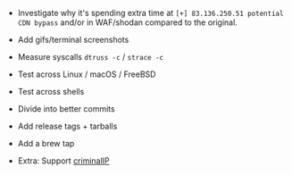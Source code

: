 - Investigate why it's spending extra time at `[+] 83.136.250.51 potential
  CDN bypass` and/or in WAF/shodan compared to the original.

- Add gifs/terminal screenshots
- Measure syscalls `dtruss -c` / `strace -c`
- Test across Linux / macOS / FreeBSD
- Test across shells
- Divide into better commits
- Add release tags + tarballs
- Add a brew tap

- Extra: Support [criminalIP](https://www.criminalip.io/)
